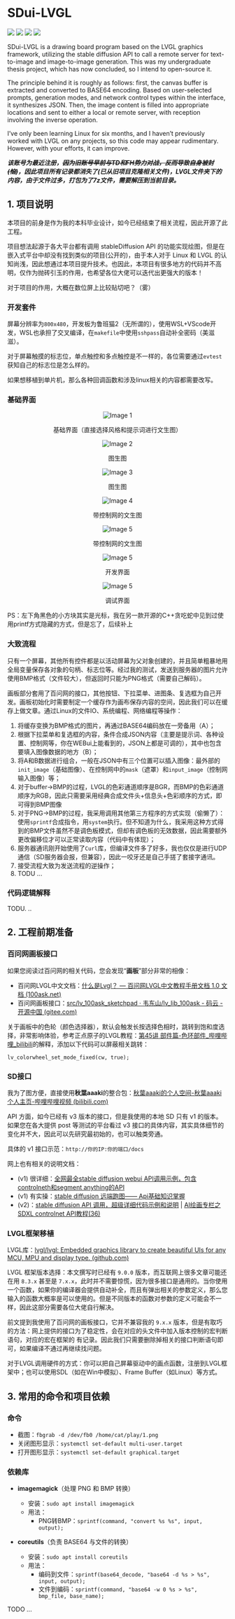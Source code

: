 # SDui-LVGL

<p>
  <img src="https://img.shields.io/badge/licence-MIT-yellow.svg" />
  <img src="https://img.shields.io/badge/language-C-blue.svg" />
  <img src="https://img.shields.io/badge/platform-Linux-lightgrey.svg" />
  <img src="https://img.shields.io/badge/framework-LVGL-blue.svg" />
</p>

SDui-LVGL is a drawing board program based on the LVGL graphics framework, utilizing the stable diffusion API to call a remote server for text-to-image and image-to-image generation. This was my undergraduate thesis project, which has now concluded, so I intend to open-source it.

The principle behind it is roughly as follows: first, the canvas buffer is extracted and converted to BASE64 encoding. Based on user-selected prompts, generation modes, and network control types within the interface, it synthesizes JSON. Then, the image content is filled into appropriate locations and sent to either a local or remote server, with reception involving the inverse operation.

I’ve only been learning Linux for six months, and I haven’t previously worked with LVGL on any projects, so this code may appear rudimentary. However, with your efforts, it can improve.

***该账号为最近注册，~~因为旧账号早前与TD和FH势力对战，反而导致自身被封(恼)~~，因此项目所有记录都消失了(已从旧项目克隆相关文件)，LVGL文件夹下的内容，由于文件过多，打包为了7z文件，需要解压到当前目录。***

## 1. 项目说明

本项目的前身是作为我的本科毕业设计，如今已经结束了相关流程，因此开源了此工程。

项目想法起源于各大平台都有调用 stableDiffusion API 的功能实现绘图，但是在嵌入式平台中却没有找到类似的项目(公开的)，由于本人对于 Linux 和 LVGL 的认知尚浅，因此想通过本项目提升技术。也因此，本项目有很多地方的代码并不高明，仅作为抛砖引玉的作用，也希望各位大佬可以迭代出更强大的版本！

对于项目的作用，大概在数位屏上比较贴切吧？（雾）

### 开发套件

屏幕分辨率为`800x480`，开发板为鲁班猫2（无所谓的），使用WSL+VScode开发，WSL也承担了交叉编译，在`makefile`中使用`sshpass`自动补全密码（美滋滋）。

对于屏幕触摸的标志位，单点触控和多点触控是不一样的，各位需要通过`evtest`获知自己的标志位是怎么样的。

如果想移植到单片机，那么各种回调函数和涉及linux相关的内容都需要改写。

### 基础界面

<div align="center">
  <img src="https://github.com/johnsionFarry/SDui-LVGL/blob/main/README.assets/1.jpg" alt="Image 1">
  <p>基础界面（直接选择风格和提示词进行文生图）</p>
</div>


<div align="center">
  <img src="https://github.com/johnsionFarry/SDui-LVGL/blob/main/README.assets/2.jpg" alt="Image 2">
  <p>图生图</p>
</div>

<div align="center">
  <img src="https://github.com/johnsionFarry/SDui-LVGL/blob/main/README.assets/3.jpg" alt="Image 3">
  <p>图生图</p>
</div>

<div align="center">
  <img src="https://github.com/johnsionFarry/SDui-LVGL/blob/main/README.assets/4.jpg" alt="Image 4">
  <p>带控制网的文生图</p>
</div>

<div align="center">
  <img src="https://github.com/johnsionFarry/SDui-LVGL/blob/main/README.assets/5.jpg" alt="Image 5">
  <p>带控制网的文生图</p>
</div>

<div align="center">
  <img src="https://github.com/johnsionFarry/SDui-LVGL/blob/main/README.assets/6.jpg" alt="Image 5">
  <p>开发界面</p>
</div>

<div align="center">
  <img src="https://github.com/johnsionFarry/SDui-LVGL/blob/main/README.assets/7.png" alt="Image 5">
  <p>调试界面</p>
</div>

PS：左下角黑色的小方块其实是光标，我在另一款开源的C++贪吃蛇中见到过使用printf方式隐藏的方式，但是忘了，后续补上

### 大致流程

只有一个屏幕，其他所有控件都是以活动屏幕为父对象创建的，并且简单粗暴地用全局变量保存各对象的句柄、标志位等。经过我的测试，发送到服务器的图片允许使用BMP格式（文件较大），但返回时只能为PNG格式（需要自己解码）。

画板部分套用了百问网的接口，其他按钮、下拉菜单、进图条、复选框为自己开发。画板初始化时需要制定一个缓存作为画布保存内容的空间，因此我们可以在缓存上做文章。通过Linux的文件IO、系统编程、网络编程等操作：

1. 将缓存变换为BMP格式的图片，再通过BASE64编码放在一旁备用（A）；
2. 根据下拉菜单和复选框的内容，条件合成JSON内容（主要是提示词、各种设置、控制网等，你在WEBui上能看到的，JSON上都是可调的），其中也包含要填入图像数据的地方（B）；
3. 将A和B数据进行组合，一般在JSON中有三个位置可以插入图像：最外部的`init_image`（基础图像）、在控制网中的`mask`（遮罩）和`input_image`（控制网输入图像）等；
4. 对于buffer->BMP的过程，LVGL的色彩通道顺序是BGR，而BMP的色彩通道顺序为RGB，因此只需要采用经典合成文件头+信息头+色彩顺序的方式，即可得到BMP图像
5. 对于PNG->BMP的过程，我采用调用其他第三方程序的方式实现（偷懒了）：使用`sprintf`合成指令，用`system`执行。但不知道为什么，我采用这种方式得到的BMP文件虽然不是调色板模式，但却有调色板的无效数据，因此需要额外更改偏移位才可以正常读取内容（代码中有体现）；
6. 服务器通讯刚开始使用了`Curl`库，但编译文件多了好多，我也仅仅是进行UDP通信（SD服务器会报，但兼容），因此一咬牙还是自己手搓了套接字通讯。
7. 接受流程大致为发送流程的逆操作；
8. TODU ...

### 代码逻辑解释

TODU. ..

## 2. 工程前期准备		

### 百问网画板接口

如果您阅读过百问网的相关代码，您会发现“**画板**”部分非常的相像：

- 百问网LVGL中文文档：[什么是Lvgl？ — 百问网LVGL中文教程手册文档 1.0 文档 (100ask.net)](https://lvgl.100ask.net/7.11/documentation/01_intro/intro.html)
- 百问网画板接口：[src/lv_100ask_sketchpad · 韦东山/lv_lib_100ask - 码云 - 开源中国 (gitee.com)](https://gitee.com/weidongshan/lv_lib_100ask/tree/master/src/lv_100ask_sketchpad)

关于画板中的色轮（颜色选择器），默认会触发长按选择色相时，跳转到饱和度选择，非常影响体验，参考正点原子的LVGL教程：[第45讲 部件篇-色环部件_哔哩哔哩_bilibili](https://www.bilibili.com/video/BV1CG4y157Px?p=45&vd_source=00fe280cdfc4a645876630b6c032bf30)的解释，添加以下代码可以屏蔽相关跳转：

`lv_colorwheel_set_mode_fixed(cw, true);`

### SD接口

我为了图方便，直接使用**秋葉aaaki**的整合包：[秋葉aaaki的个人空间-秋葉aaaki个人主页-哔哩哔哩视频 (bilibili.com)](https://space.bilibili.com/12566101?spm_id_from=333.788.0.0)

API 方面，如今已经有 v3 版本的接口，但是我使用的本地 SD 只有 v1 的版本。如果您在各大提供 post 等测试的平台看过 v3 接口的具体内容，其实具体细节的变化并不大，因此可以先研究最初始的，也可以触类旁通。

具体的 v1 接口示范：`http://你的IP:你的端口/docs`

网上也有相关的说明文档：

- (v1) 很详细：[全网最全stable diffusion webui API调用示例，包含controlneth和segment anything的API](https://blog.csdn.net/Python_anning/article/details/135269356)
- (v1) 有实操：[stable diffusion 远端跑图—— Api基础知识掌握](https://zhuanlan.zhihu.com/p/624042359)
- (v2)：[stable diffusion API 调用，超级详细代码示例和说明](https://juejin.cn/post/7265666505101164603) | [AI绘画专栏之 SDXL controlnet  API教程(36)](https://cloud.tencent.com/developer/article/2359971)

### LVGL框架移植

LVGL库：[lvgl/lvgl: Embedded graphics library to create beautiful UIs for any MCU, MPU and display type. (github.com)](https://github.com/lvgl/lvgl)

LVGL 框架版本选择：本文撰写时已经有 `9.0.0` 版本，而互联网上很多文章可能还在用 `8.3.x` 甚至是 `7.x.x`，此时并不需要惊慌，因为很多接口是通用的。当你使用一个函数，如果你的编译器会提供自动补全，而且有弹出相关的参数定义，那么您输入的函数大概率是可以使用的。但是不同版本的函数对参数的定义可能会不一样，因此这部分需要各位大佬自行解决。

前文提到我使用了百问网的画板接口，它并不兼容我的 `9.x.x` 版本，但是有取巧的方法：网上提供的接口为了稳定性，会在对应的头文件中加入版本控制的宏判断语句，对应的宏在框架的 有记录。因此我们只需要删除掉相关的接口判断语句即可，如果编译不通过再继续找问题。

对于LVGL调用硬件的方式：你可以把自己屏幕驱动中的画点函数，注册到LVGL框架中；也可以使用SDL（如在Win中模拟）、Frame Buffer（如Linux）等方式。

## 3. 常用的命令和项目依赖

### 命令

- 截图：`fbgrab -d /dev/fb0 /home/cat/play/1.png`
- 关闭图形显示：`systemctl set-default multi-user.target`
- 打开图形显示：`systemctl set-default graphical.target`

### 依赖库

- **imagemagick**（处理 PNG 和 BMP 转换）
  - 安装：`sudo apt install imagemagick`
  - 用法：
    - PNG转BMP：`sprintf(command, "convert %s %s", input, output);`

- **coreutils**（负责 BASE64 与文件的转换）
  - 安装：`sudo apt install coreutils`
  - 用法：
    - 编码到文件：`sprintf(base64_decode, "base64 -d %s > %s", input, output);`
    - 文件到编码：`sprintf(command, "base64 -w 0 %s > %s", bmp_file, base_name);`

TODO ...

